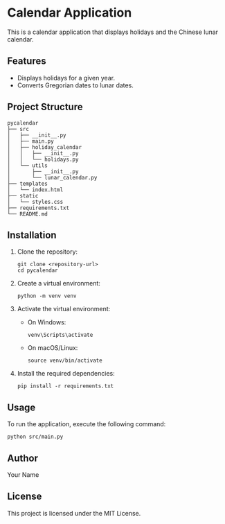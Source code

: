 # Calendar Application

This is a calendar application that displays holidays and the Chinese lunar calendar.

## Features

- Displays holidays for a given year.
- Converts Gregorian dates to lunar dates.

## Project Structure

```
pycalendar
├── src
│   ├── __init__.py
│   ├── main.py
│   ├── holiday_calendar
│   │   ├── __init__.py
│   │   └── holidays.py
│   └── utils
│       ├── __init__.py
│       └── lunar_calendar.py
├── templates
│   └── index.html
├── static
│   └── styles.css
├── requirements.txt
└── README.md
```

## Installation

1. Clone the repository:
   ```
   git clone <repository-url>
   cd pycalendar
   ```

2. Create a virtual environment:
   ```
   python -m venv venv
   ```

3. Activate the virtual environment:
   - On Windows:
     ```
     venv\Scripts\activate
     ```
   - On macOS/Linux:
     ```
     source venv/bin/activate
     ```

4. Install the required dependencies:
   ```
   pip install -r requirements.txt
   ```

## Usage

To run the application, execute the following command:
```
python src/main.py
```

## Author

Your Name

## License

This project is licensed under the MIT License.